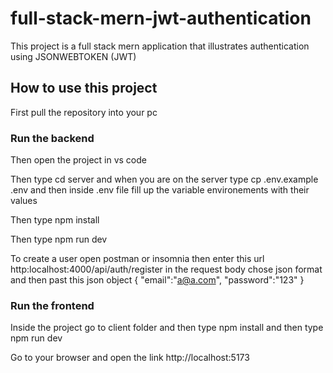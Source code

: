 # full-stack-mern-jwt-authentication

This project is a full stack mern application that illustrates authentication using JSONWEBTOKEN (JWT)

## How to use this project
First pull the repository into your pc

### Run the backend
Then open the project in vs code 

Then type cd server and when you are on the server type cp .env.example .env and then inside .env file fill up the variable environements with their values

Then type npm install

Then type npm run dev

To create a user open postman or insomnia then
enter this url http:localhost:4000/api/auth/register
in the request body chose json format and then past  this json object
{
  "email":"a@a.com",
  "password":"123"
}
### Run the frontend
Inside the project go to client folder and then type npm install and then type npm run dev

Go to your browser and open the link http://localhost:5173
